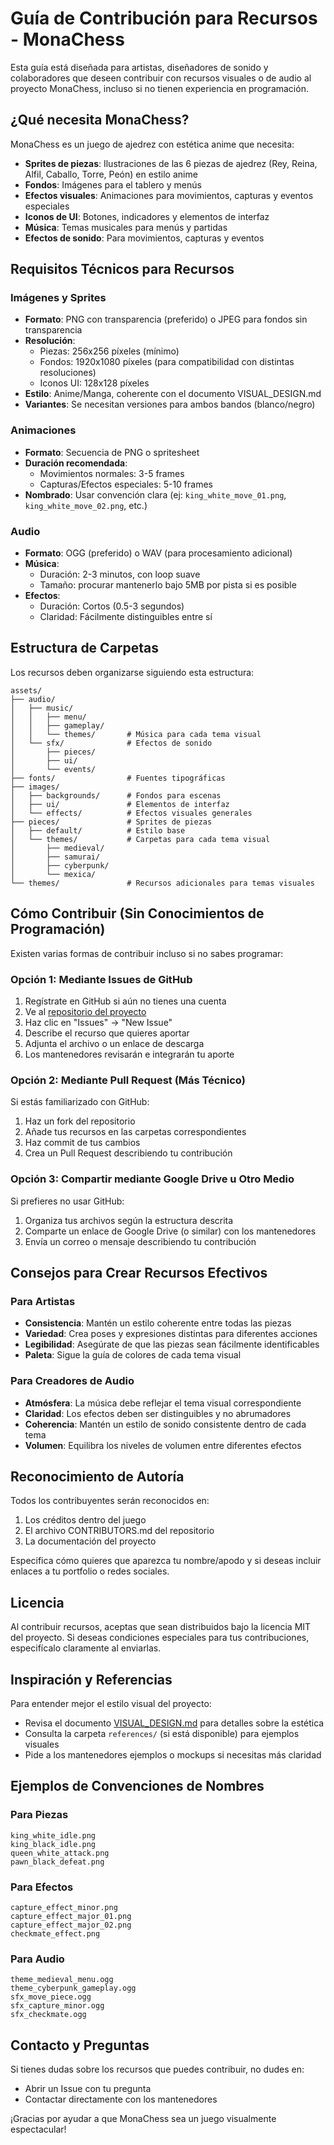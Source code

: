 # Guía de Contribución para Recursos - MonaChess

Esta guía está diseñada para artistas, diseñadores de sonido y colaboradores que deseen contribuir con recursos visuales o de audio al proyecto MonaChess, incluso si no tienen experiencia en programación.

## ¿Qué necesita MonaChess?

MonaChess es un juego de ajedrez con estética anime que necesita:

- **Sprites de piezas**: Ilustraciones de las 6 piezas de ajedrez (Rey, Reina, Alfil, Caballo, Torre, Peón) en estilo anime
- **Fondos**: Imágenes para el tablero y menús
- **Efectos visuales**: Animaciones para movimientos, capturas y eventos especiales
- **Iconos de UI**: Botones, indicadores y elementos de interfaz
- **Música**: Temas musicales para menús y partidas
- **Efectos de sonido**: Para movimientos, capturas y eventos

## Requisitos Técnicos para Recursos

### Imágenes y Sprites

- **Formato**: PNG con transparencia (preferido) o JPEG para fondos sin transparencia
- **Resolución**:
  - Piezas: 256x256 píxeles (mínimo)
  - Fondos: 1920x1080 píxeles (para compatibilidad con distintas resoluciones)
  - Iconos UI: 128x128 píxeles
- **Estilo**: Anime/Manga, coherente con el documento VISUAL_DESIGN.md
- **Variantes**: Se necesitan versiones para ambos bandos (blanco/negro)

### Animaciones

- **Formato**: Secuencia de PNG o spritesheet
- **Duración recomendada**:
  - Movimientos normales: 3-5 frames
  - Capturas/Efectos especiales: 5-10 frames
- **Nombrado**: Usar convención clara (ej: `king_white_move_01.png`, `king_white_move_02.png`, etc.)

### Audio

- **Formato**: OGG (preferido) o WAV (para procesamiento adicional)
- **Música**:
  - Duración: 2-3 minutos, con loop suave
  - Tamaño: procurar mantenerlo bajo 5MB por pista si es posible
- **Efectos**:
  - Duración: Cortos (0.5-3 segundos)
  - Claridad: Fácilmente distinguibles entre sí

## Estructura de Carpetas

Los recursos deben organizarse siguiendo esta estructura:

```
assets/
├── audio/
│   ├── music/
│   │   ├── menu/
│   │   ├── gameplay/
│   │   └── themes/       # Música para cada tema visual
│   └── sfx/              # Efectos de sonido
│       ├── pieces/
│       ├── ui/
│       └── events/
├── fonts/                # Fuentes tipográficas
├── images/
│   ├── backgrounds/      # Fondos para escenas
│   ├── ui/               # Elementos de interfaz
│   └── effects/          # Efectos visuales generales
├── pieces/               # Sprites de piezas
│   ├── default/          # Estilo base
│   └── themes/           # Carpetas para cada tema visual
│       ├── medieval/
│       ├── samurai/
│       ├── cyberpunk/
│       └── mexica/
└── themes/               # Recursos adicionales para temas visuales
```

## Cómo Contribuir (Sin Conocimientos de Programación)

Existen varias formas de contribuir incluso si no sabes programar:

### Opción 1: Mediante Issues de GitHub

1. Regístrate en GitHub si aún no tienes una cuenta
2. Ve al [repositorio del proyecto](https://github.com/StrykerUX/MonaChess-Game-Development)
3. Haz clic en "Issues" -> "New Issue"
4. Describe el recurso que quieres aportar
5. Adjunta el archivo o un enlace de descarga
6. Los mantenedores revisarán e integrarán tu aporte

### Opción 2: Mediante Pull Request (Más Técnico)

Si estás familiarizado con GitHub:

1. Haz un fork del repositorio
2. Añade tus recursos en las carpetas correspondientes
3. Haz commit de tus cambios
4. Crea un Pull Request describiendo tu contribución

### Opción 3: Compartir mediante Google Drive u Otro Medio

Si prefieres no usar GitHub:

1. Organiza tus archivos según la estructura descrita
2. Comparte un enlace de Google Drive (o similar) con los mantenedores
3. Envía un correo o mensaje describiendo tu contribución

## Consejos para Crear Recursos Efectivos

### Para Artistas

- **Consistencia**: Mantén un estilo coherente entre todas las piezas
- **Variedad**: Crea poses y expresiones distintas para diferentes acciones
- **Legibilidad**: Asegúrate de que las piezas sean fácilmente identificables
- **Paleta**: Sigue la guía de colores de cada tema visual

### Para Creadores de Audio

- **Atmósfera**: La música debe reflejar el tema visual correspondiente
- **Claridad**: Los efectos deben ser distinguibles y no abrumadores
- **Coherencia**: Mantén un estilo de sonido consistente dentro de cada tema
- **Volumen**: Equilibra los niveles de volumen entre diferentes efectos

## Reconocimiento de Autoría

Todos los contribuyentes serán reconocidos en:

1. Los créditos dentro del juego
2. El archivo CONTRIBUTORS.md del repositorio
3. La documentación del proyecto

Especifica cómo quieres que aparezca tu nombre/apodo y si deseas incluir enlaces a tu portfolio o redes sociales.

## Licencia

Al contribuir recursos, aceptas que sean distribuidos bajo la licencia MIT del proyecto. Si deseas condiciones especiales para tus contribuciones, especifícalo claramente al enviarlas.

## Inspiración y Referencias

Para entender mejor el estilo visual del proyecto:

- Revisa el documento [VISUAL_DESIGN.md](VISUAL_DESIGN.md) para detalles sobre la estética
- Consulta la carpeta `references/` (si está disponible) para ejemplos visuales
- Pide a los mantenedores ejemplos o mockups si necesitas más claridad

## Ejemplos de Convenciones de Nombres

### Para Piezas

```
king_white_idle.png
king_black_idle.png
queen_white_attack.png
pawn_black_defeat.png
```

### Para Efectos

```
capture_effect_minor.png
capture_effect_major_01.png
capture_effect_major_02.png
checkmate_effect.png
```

### Para Audio

```
theme_medieval_menu.ogg
theme_cyberpunk_gameplay.ogg
sfx_move_piece.ogg
sfx_capture_minor.ogg
sfx_checkmate.ogg
```

## Contacto y Preguntas

Si tienes dudas sobre los recursos que puedes contribuir, no dudes en:

- Abrir un Issue con tu pregunta
- Contactar directamente con los mantenedores

¡Gracias por ayudar a que MonaChess sea un juego visualmente espectacular!